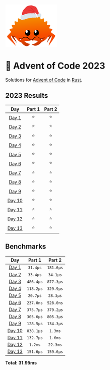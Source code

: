 <img src="./.assets/christmas_ferris.png" width="164">

# 🎄 Advent of Code 2023

Solutions for [Advent of Code](https://adventofcode.com/) in [Rust](https://www.rust-lang.org/).

<!--- advent_readme_stars table --->
## 2023 Results

| Day | Part 1 | Part 2 |
| :---: | :---: | :---: |
| [Day 1](https://adventofcode.com/2023/day/1) | ⭐ | ⭐ |
| [Day 2](https://adventofcode.com/2023/day/2) | ⭐ | ⭐ |
| [Day 3](https://adventofcode.com/2023/day/3) | ⭐ | ⭐ |
| [Day 4](https://adventofcode.com/2023/day/4) | ⭐ | ⭐ |
| [Day 5](https://adventofcode.com/2023/day/5) | ⭐ | ⭐ |
| [Day 6](https://adventofcode.com/2023/day/6) | ⭐ | ⭐ |
| [Day 7](https://adventofcode.com/2023/day/7) | ⭐ | ⭐ |
| [Day 8](https://adventofcode.com/2023/day/8) | ⭐ | ⭐ |
| [Day 9](https://adventofcode.com/2023/day/9) | ⭐ | ⭐ |
| [Day 10](https://adventofcode.com/2023/day/10) | ⭐ | ⭐ |
| [Day 11](https://adventofcode.com/2023/day/11) | ⭐ | ⭐ |
| [Day 12](https://adventofcode.com/2023/day/12) | ⭐ | ⭐ |
| [Day 13](https://adventofcode.com/2023/day/13) | ⭐ | ⭐ |
<!--- advent_readme_stars table --->

<!--- benchmarking table --->
## Benchmarks

| Day | Part 1 | Part 2 |
| :---: | :---: | :---:  |
| [Day 1](./src/bin/01.rs) | `31.4µs` | `181.6µs` |
| [Day 2](./src/bin/02.rs) | `33.4µs` | `34.1µs` |
| [Day 3](./src/bin/03.rs) | `486.4µs` | `877.3µs` |
| [Day 4](./src/bin/04.rs) | `118.2µs` | `329.9µs` |
| [Day 5](./src/bin/05.rs) | `20.7µs` | `28.3µs` |
| [Day 6](./src/bin/06.rs) | `237.0ns` | `528.0ns` |
| [Day 7](./src/bin/07.rs) | `375.7µs` | `379.2µs` |
| [Day 8](./src/bin/08.rs) | `305.6µs` | `805.3µs` |
| [Day 9](./src/bin/09.rs) | `128.5µs` | `134.3µs` |
| [Day 10](./src/bin/10.rs) | `838.1µs` | `1.3ms` |
| [Day 11](./src/bin/11.rs) | `132.7µs` | `1.6ms` |
| [Day 12](./src/bin/12.rs) | `1.2ms` | `22.3ms` |
| [Day 13](./src/bin/13.rs) | `151.6µs` | `159.6µs` |

**Total: 31.95ms**
<!--- benchmarking table --->
